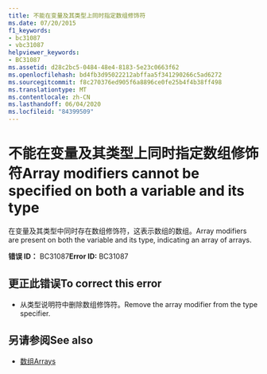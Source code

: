 ```yaml
---
title: 不能在变量及其类型上同时指定数组修饰符
ms.date: 07/20/2015
f1_keywords:
- bc31087
- vbc31087
helpviewer_keywords:
- BC31087
ms.assetid: d28c2bc5-0484-48e4-8183-5e23c0663f62
ms.openlocfilehash: bd4fb3d95022212abffaa5f341290266c5ad6272
ms.sourcegitcommit: f8c270376ed905f6a8896ce0fe25b4f4b38ff498
ms.translationtype: MT
ms.contentlocale: zh-CN
ms.lasthandoff: 06/04/2020
ms.locfileid: "84399509"
---
```

# <a name="array-modifiers-cannot-be-specified-on-both-a-variable-and-its-type"></a><span data-ttu-id="baefc-102">不能在变量及其类型上同时指定数组修饰符</span><span class="sxs-lookup"><span data-stu-id="baefc-102">Array modifiers cannot be specified on both a variable and its type</span></span>
<span data-ttu-id="baefc-103">在变量及其类型中同时存在数组修饰符，这表示数组的数组。</span><span class="sxs-lookup"><span data-stu-id="baefc-103">Array modifiers are present on both the variable and its type, indicating an array of arrays.</span></span>  
  
 <span data-ttu-id="baefc-104">**错误 ID：** BC31087</span><span class="sxs-lookup"><span data-stu-id="baefc-104">**Error ID:** BC31087</span></span>  
  
## <a name="to-correct-this-error"></a><span data-ttu-id="baefc-105">更正此错误</span><span class="sxs-lookup"><span data-stu-id="baefc-105">To correct this error</span></span>  
  
- <span data-ttu-id="baefc-106">从类型说明符中删除数组修饰符。</span><span class="sxs-lookup"><span data-stu-id="baefc-106">Remove the array modifier from the type specifier.</span></span>  
  
## <a name="see-also"></a><span data-ttu-id="baefc-107">另请参阅</span><span class="sxs-lookup"><span data-stu-id="baefc-107">See also</span></span>

- [<span data-ttu-id="baefc-108">数组</span><span class="sxs-lookup"><span data-stu-id="baefc-108">Arrays</span></span>](../programming-guide/language-features/arrays/index.md)
